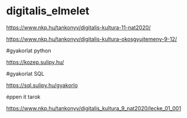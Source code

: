 # digitalis_elmelet

https://www.nkp.hu/tankonyv/digitalis-kultura-11-nat2020/

https://www.nkp.hu/tankonyv/digitalis-kultura-okosgyujtemeny-9-12/

#gyakorlat python

https://kozep.sulipy.hu/

#gyakorlat SQL

https://sql.sulipy.hu/gyakorlo



éppen it tarok

https://www.nkp.hu/tankonyv/digitalis_kultura_9_nat2020/lecke_01_001
